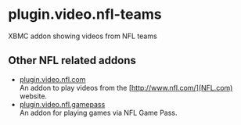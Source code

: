 plugin.video.nfl-teams
=======================

XBMC addon showing videos from NFL teams


Other NFL related addons
------------------------
* [plugin.video.nfl.com](https://github.com/divingmule/plugin.video.nfl.com)  
  An addon to play videos from the [http://www.nfl.com/](NFL.com) website.
* [plugin.video.nfl.gamepass](https://github.com/Alexqw/xbmc-gamepass)  
  An addon for playing games via NFL Game Pass.

